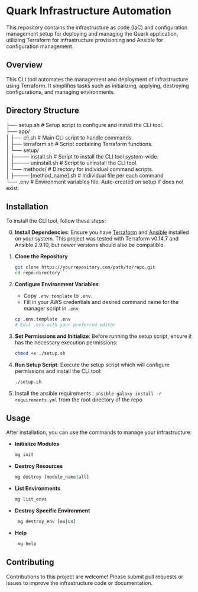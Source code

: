 # Quark Infrastructure Automation

This repository contains the infrastructure as code (IaC) and configuration management setup for deploying and managing the Quark application, utilizing Terraform for infrastructure provisioning and Ansible for configuration management.

## Overview

This CLI tool automates the management and deployment of infrastructure using Terraform. It simplifies tasks such as initializing, applying, destroying configurations, and managing environments.

## Directory Structure

├── setup.sh # Setup script to configure and install the CLI tool.  
├── app/  
│ ├── cli.sh # Main CLI script to handle commands.  
│ ├── terraform.sh # Script containing Terraform functions.  
│ └── setup/  
│ ├──── install.sh # Script to install the CLI tool system-wide.  
│ ├──── uninstall.sh # Script to uninstall the CLI tool.  
│ └── methods/ # Directory for individual command scripts.  
│ ├──── [method_name].sh # Individual file per each command  
└── .env # Environment variables file. Auto-created on setup if does not exist.


## Installation

To install the CLI tool, follow these steps:

0. **Install Dependencies**: 
Ensure you have [Terraform](https://developer.hashicorp.com/terraform/install) and [Ansible](https://docs.ansible.com/ansible/latest/installation_guide/intro_installation.html) installed on your system. This project was tested with Terraform v0.14.7 and Ansible 2.9.10, but newer versions should also be compatible.


1. **Clone the Repository**
   ```bash
   git clone https://yourrepository.com/path/to/repo.git
   cd repo-directory```


2. **Configure Environment Variables**:
   - Copy `.env.template` to `.env`.
   - Fill in your AWS credentials and desired command name for the manager script in `.env`.

    ```bash
    cp .env.template .env
    # Edit .env with your preferred editor
    ```

3. **Set Permissions and Initialize**: Before running the setup script, ensure it has the necessary execution permissions:

    ```bash
    chmod +x ./setup.sh
    ```
4. **Run Setup Script**: Execute the setup script which will configure permissions and install the CLI tool:

    ```bash
    ./setup.sh
    ```

5. Install the ansible requirements : `ansible-galaxy install -r requirements.yml` from the root directory of the repo

## Usage

After installation, you can use the commands to manage your infrastructure:

- **Initialize Modules**
  ```bash
  mg init
   ```

- **Destroy Resources**
  ```bash
  mg destroy [module_name|all]
   ```

- **List Environments**
  ```bash
  mg list_envs
   ```

- **Destroy Specific Environment**
  ```bash
   mg destroy_env [eu|us]
   ```  

- **Help**
  ```bash
   mg help
   ```


## Contributing

Contributions to this project are welcome! Please submit pull requests or issues to improve the infrastructure code or documentation.


